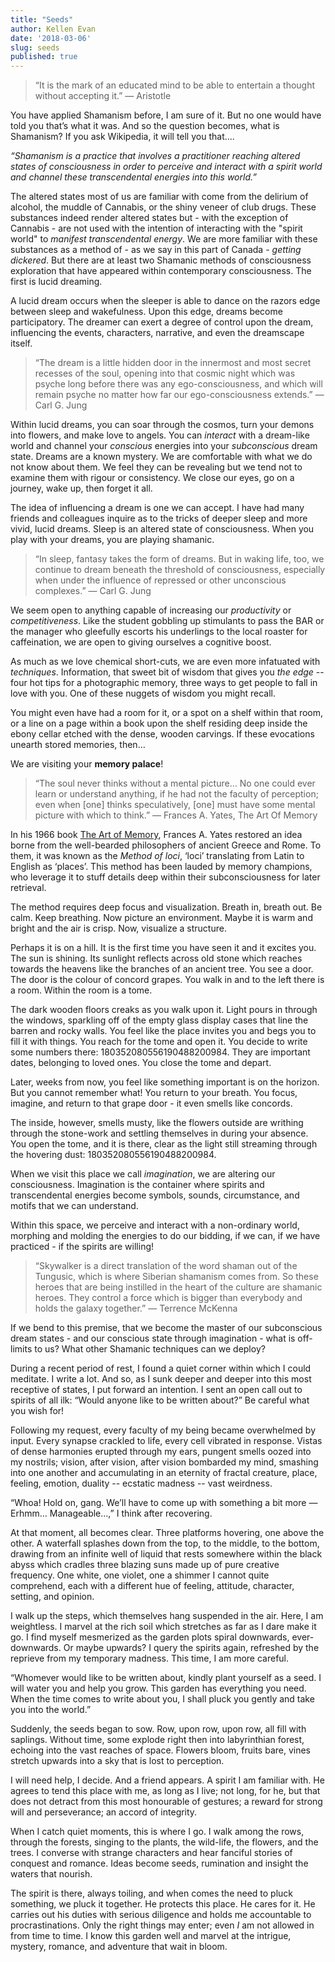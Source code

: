 ```yaml
---
title: "Seeds"
author: Kellen Evan
date: '2018-03-06'
slug: seeds
published: true
---
```


> “It is the mark of an educated mind to be able to entertain a thought without accepting it.” ― Aristotle

You have applied Shamanism before, I am sure of it. But no one would have told you that’s what it was. And so the question becomes, what is Shamanism? If you ask Wikipedia, it will tell you that….

_“Shamanism is a practice that involves a practitioner reaching altered states of consciousness in order to perceive and interact with a spirit world and channel these transcendental energies into this world.”_

The altered states most of us are familiar with come from the delirium of alcohol, the muddle of Cannabis, or the shiny veneer of club drugs. These substances indeed render altered states but - with the exception of Cannabis - are not used with the intention of interacting with the "spirit world" to _manifest transcendental energy_. We are more familiar with these substances as a method of - as we say in this part of Canada - _getting dickered_. But there are at least two Shamanic methods of consciousness exploration that have appeared within contemporary consciousness. The first is lucid dreaming.  

A lucid dream occurs when the sleeper is able to dance on the razors edge between sleep and wakefulness. Upon this edge, dreams become participatory. The dreamer can exert a degree of control upon the dream, influencing the events, characters, narrative, and even the dreamscape itself.

> “The dream is a little hidden door in the innermost and most secret recesses of the soul, opening into that cosmic night which was psyche long before there was any ego-consciousness, and which will remain psyche no matter how far our ego-consciousness extends.” — Carl G. Jung

Within lucid dreams, you can soar through the cosmos, turn your demons into flowers, and make love to angels. You can _interact_ with a dream-like world and channel your _conscious_ energies into your _subconscious_ dream state. Dreams are a known mystery. We are comfortable with what we do not know about them. We feel they can be revealing but we tend not to examine them with rigour or consistency. We close our eyes, go on a journey, wake up, then forget it all.

The idea of influencing a dream is one we can accept. I have had many friends and colleagues inquire as to the tricks of deeper sleep and more vivid, lucid dreams. Sleep is an altered state of consciousness. When you play with your dreams, you are playing shamanic.

> “In sleep, fantasy takes the form of dreams. But in waking life, too, we continue to dream beneath the threshold of consciousness, especially when under the influence of repressed or other unconscious complexes.” — Carl G. Jung

We seem open to anything capable of increasing our _productivity_ or _competitiveness_. Like the student gobbling up stimulants to pass the BAR or the manager who gleefully escorts his underlings to the local roaster for caffeination, we are open to giving ourselves a cognitive boost.

As much as we love chemical short-cuts, we are even more infatuated with _techniques_. Information, that sweet bit of wisdom that gives you _the edge_ -- four hot tips for a photographic memory, three ways to get people to fall in love with you. One of these nuggets of wisdom you might recall.

You might even have had a room for it, or a spot on a shelf within that room, or a line on a page within a book upon the shelf residing deep inside the ebony cellar etched with the dense, wooden carvings. If these evocations unearth stored memories, then…

We are visiting your **memory palace**!  

> “The soul never thinks without a mental picture… No one could ever learn or understand anything, if he had not the faculty of perception; even when [one] thinks speculatively, [one] must have some mental picture with which to think.”  ― Frances A. Yates, The Art Of Memory

In his 1966 book [The Art of Memory](http://amzn.to/2Fe97KS), Frances A. Yates restored an idea borne from the well-bearded philosophers of ancient Greece and Rome. To them, it was known as the _Method of loci_, ‘loci’ translating from Latin to English as ‘places’. This method has been lauded by memory champions, who leverage it to stuff details deep within their subconsciousness for later retrieval.

The method requires deep focus and visualization. Breath in, breath out. Be calm. Keep breathing. Now picture an environment. Maybe it is warm and bright and the air is crisp. Now, visualize a structure.

Perhaps it is on a hill. It is the first time you have seen it and it excites you. The sun is shining. Its sunlight reflects across old stone which reaches towards the heavens like the branches of an ancient tree. You see a door. The door is the colour of concord grapes. You walk in and to the left there is a room. Within the room is a tome.

The dark wooden floors creaks as you walk upon it. Light pours in through the windows, sparkling off of the empty glass display cases that line the barren and rocky walls. You feel like the place invites you and begs you to fill it with things. You reach for the tome and open it. You decide to write some numbers there: 180352080556190488200984. They are important dates, belonging to loved ones. You close the tome and depart.

Later, weeks from now, you feel like something important is on the horizon. But you cannot remember what! You return to your breath. You focus, imagine, and return to that grape door - it even smells like concords.

The inside, however, smells musty, like the flowers outside are writhing through the stone-work and settling themselves in during your absence. You open the tome, and it is there, clear as the light still streaming through the hovering dust: 180352080556190488200984.

When we visit this place we call _imagination_, we are altering our consciousness. Imagination is the container where spirits and transcendental energies become symbols, sounds, circumstance, and motifs that we can understand.

Within this space, we perceive and interact with a non-ordinary world, morphing and molding the energies to do our bidding, if we can, if we have practiced - if the spirits are willing!

> “Skywalker is a direct translation of the word shaman out of the Tungusic, which is where Siberian shamanism comes from. So these heroes that are being instilled in the heart of the culture are shamanic heroes. They control a force which is bigger than everybody and holds the galaxy together.” — Terrence McKenna

If we bend to this premise, that we become the master of our subconscious dream states - and our conscious state through imagination - what is off-limits to us? What other Shamanic techniques can we deploy?

During a recent period of rest, I found a quiet corner within which I could meditate. I write a lot. And so, as I sunk deeper and deeper into this most receptive of states, I put forward an intention. I sent an open call out to spirits of all ilk: “Would anyone like to be written about?” Be careful what you wish for!

Following my request, every faculty of my being became overwhelmed by input. Every synapse crackled to life, every cell vibrated in response. Vistas of dense harmonies erupted through my ears, pungent smells oozed into my nostrils; vision, after vision, after vision bombarded my mind, smashing into one another and accumulating in an eternity of fractal creature, place, feeling, emotion, duality --  ecstatic madness -- vast weirdness.

“Whoa! Hold on, gang. We’ll have to come up with something a bit more — Erhmm… Manageable…,” I think after recovering.

At that moment, all becomes clear. Three platforms hovering, one above the other. A waterfall splashes down from the top, to the middle, to the bottom, drawing from an infinite well of liquid that rests somewhere within the black abyss which cradles three blazing suns made up of pure creative frequency. One white, one violet, one a shimmer I cannot quite comprehend, each with a different hue of feeling, attitude, character, setting, and opinion.

I walk up the steps, which themselves hang suspended in the air. Here, I am weightless. I marvel at the rich soil which stretches as far as I dare make it go. I find myself mesmerized as the garden plots spiral downwards, ever-downwards. Or maybe upwards? I query the spirits again, refreshed by the reprieve from my temporary madness. This time, I am more careful.

“Whomever would like to be written about, kindly plant yourself as a seed. I will water you and help you grow. This garden has everything you need. When the time comes to write about you, I shall pluck you gently and take you into the world.”

Suddenly, the seeds began to sow. Row, upon row, upon row, all fill with saplings. Without time, some explode right then into labyrinthian forest, echoing into the vast reaches of space. Flowers bloom, fruits bare, vines stretch upwards into a sky that is lost to perception.

I will need help, I decide. And a friend appears. A spirit I am familiar with. He agrees to tend this place with me, as long as I live; not long, for he, but that does not detract from this most honourable of gestures; a reward for strong will and perseverance; an accord of integrity.

When I catch quiet moments, this is where I go. I walk among the rows, through the forests, singing to the plants, the wild-life, the flowers, and the trees. I converse with strange characters and hear fanciful stories of conquest and romance. Ideas become seeds, rumination and insight the waters that nourish.

The spirit is there, always toiling, and when comes the need to pluck something, we pluck it together. He protects this place. He cares for it. He carries out his duties with serious diligence and holds me accountable to procrastinations. Only the right things may enter; even _I_ am not allowed in from time to time. I know this garden well and marvel at the intrigue, mystery, romance, and adventure that wait in bloom.
